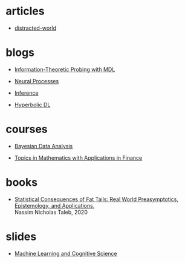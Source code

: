 # articles

* [distracted-world](https://hbr.org/2017/10/in-a-distracted-world-solitude-is-a-competitive-advantage?utm_medium=social&utm_source=linkedin&utm_campaign=hbr)

# blogs

* [Information-Theoretic Probing with MDL](https://lena-voita.github.io/posts/mdl_probes.html)

* [Neural Processes](https://kasparmartens.rbind.io/post/np/)

* [Inference](https://www.inference.vc/)

* [Hyperbolic DL](http://hyperbolicdeeplearning.com/)

# courses

* [Bayesian Data Analysis](https://github.com/avehtari/BDA_course_Aalto)

* [Topics in Mathematics with Applications in Finance](https://ocw.mit.edu/courses/mathematics/18-s096-topics-in-mathematics-with-applications-in-finance-fall-2013/)

# books

* [Statistical Consequences of Fat Tails: Real World Preasymptotics, Epistemology, and Applications](https://arxiv.org/abs/2001.10488),  
Nassim Nicholas Taleb, 2020

# slides

* [Machine Learning and Cognitive
Science](http://mlg.eng.cam.ac.uk/mlss09/mlss_slides/mlss09-tenenbaum-lecture1.pdf)

